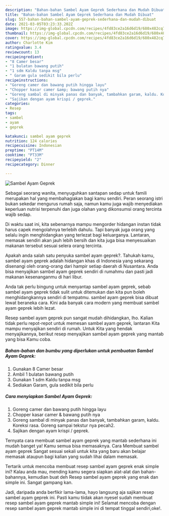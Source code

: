 ```yaml
---
description: "Bahan-bahan Sambel Ayam Geprek Sederhana dan Mudah Dibuat"
title: "Bahan-bahan Sambel Ayam Geprek Sederhana dan Mudah Dibuat"
slug: 557-bahan-bahan-sambel-ayam-geprek-sederhana-dan-mudah-dibuat
date: 2021-03-05T03:23:33.202Z
image: https://img-global.cpcdn.com/recipes/4fd83ce2a16d6d19/680x482cq70/sambel-ayam-geprek-foto-resep-utama.jpg
thumbnail: https://img-global.cpcdn.com/recipes/4fd83ce2a16d6d19/680x482cq70/sambel-ayam-geprek-foto-resep-utama.jpg
cover: https://img-global.cpcdn.com/recipes/4fd83ce2a16d6d19/680x482cq70/sambel-ayam-geprek-foto-resep-utama.jpg
author: Charlotte Kim
ratingvalue: 3.4
reviewcount: 13
recipeingredient:
- "8 Camer besar"
- "1 bulatan bawang putih"
- "1 sdm Kaldu tanpa msg"
- " Garam gula sedikit bila perlu"
recipeinstructions:
- "Goreng camer dan bawang putih hingga layu"
- "Chopper kasar camer &amp; bawang putih nya"
- "Goreng sambal di minyak panas dan banyak, tambahkan garam, kaldu. Koreksi rasa. Goreng sampai tekstur nya pecah2."
- "Sajikan dengan ayam krispi / geprek."
categories:
- Resep
tags:
- sambel
- ayam
- geprek

katakunci: sambel ayam geprek 
nutrition: 124 calories
recipecuisine: Indonesian
preptime: "PT14M"
cooktime: "PT33M"
recipeyield: "2"
recipecategory: Dinner

---
```



![Sambel Ayam Geprek](https://img-global.cpcdn.com/recipes/4fd83ce2a16d6d19/680x482cq70/sambel-ayam-geprek-foto-resep-utama.jpg)

Sebagai seorang wanita, menyuguhkan santapan sedap untuk famili merupakan hal yang membahagiakan bagi kamu sendiri. Peran seorang istri bukan sekedar mengurus rumah saja, namun kamu juga wajib menyediakan keperluan nutrisi terpenuhi dan juga olahan yang dikonsumsi orang tercinta wajib sedap.

Di waktu  saat ini, kita sebenarnya mampu mengorder hidangan instan tidak harus capek mengolahnya terlebih dahulu. Tapi banyak juga orang yang selalu ingin menghidangkan yang terlezat bagi keluarganya. Lantaran, memasak sendiri akan jauh lebih bersih dan kita juga bisa menyesuaikan makanan tersebut sesuai selera orang tercinta. 



Apakah anda salah satu penyuka sambel ayam geprek?. Tahukah kamu, sambel ayam geprek adalah hidangan khas di Indonesia yang sekarang disenangi oleh orang-orang dari hampir setiap daerah di Nusantara. Anda bisa menyajikan sambel ayam geprek sendiri di rumahmu dan pasti jadi makanan kesenanganmu di hari libur.

Anda tak perlu bingung untuk menyantap sambel ayam geprek, sebab sambel ayam geprek tidak sulit untuk ditemukan dan kita pun boleh menghidangkannya sendiri di tempatmu. sambel ayam geprek bisa dibuat lewat beraneka cara. Kini ada banyak cara modern yang membuat sambel ayam geprek lebih lezat.

Resep sambel ayam geprek pun sangat mudah dihidangkan, lho. Kalian tidak perlu repot-repot untuk memesan sambel ayam geprek, lantaran Kita mampu menyajikan sendiri di rumah. Untuk Kita yang hendak menyajikannya, berikut resep menyajikan sambel ayam geprek yang mantab yang bisa Kamu coba.

<!--inarticleads1-->

##### Bahan-bahan dan bumbu yang diperlukan untuk pembuatan Sambel Ayam Geprek:

1. Gunakan 8 Camer besar
1. Ambil 1 bulatan bawang putih
1. Gunakan 1 sdm Kaldu tanpa msg
1. Sediakan  Garam, gula sedikit bila perlu




<!--inarticleads2-->

##### Cara menyiapkan Sambel Ayam Geprek:

1. Goreng camer dan bawang putih hingga layu
1. Chopper kasar camer &amp; bawang putih nya
1. Goreng sambal di minyak panas dan banyak, tambahkan garam, kaldu. Koreksi rasa. Goreng sampai tekstur nya pecah2.
1. Sajikan dengan ayam krispi / geprek.




Ternyata cara membuat sambel ayam geprek yang mantab sederhana ini mudah banget ya! Kamu semua bisa memasaknya. Cara Membuat sambel ayam geprek Sangat sesuai sekali untuk kita yang baru akan belajar memasak ataupun bagi kalian yang sudah lihai dalam memasak.

Tertarik untuk mencoba membuat resep sambel ayam geprek enak simple ini? Kalau anda mau, mending kamu segera siapkan alat-alat dan bahan-bahannya, kemudian buat deh Resep sambel ayam geprek yang enak dan simple ini. Sangat gampang kan. 

Jadi, daripada anda berfikir lama-lama, hayo langsung aja sajikan resep sambel ayam geprek ini. Pasti kamu tiidak akan nyesel sudah membuat resep sambel ayam geprek mantab simple ini! Selamat mencoba dengan resep sambel ayam geprek mantab simple ini di tempat tinggal sendiri,oke!.

